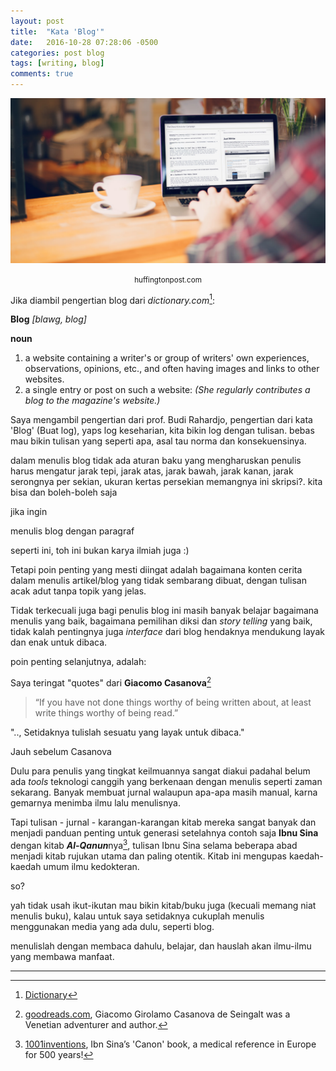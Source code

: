 ```yaml
---
layout: post
title:  "Kata 'Blog'"
date:   2016-10-28 07:28:06 -0500
categories: post blog
tags: [writing, blog]
comments: true
---
```

![Writing, Blogging](/assets/img/write/write.jpg)
<center><small>huffingtonpost.com</small></center>

Jika diambil pengertian blog dari *dictionary.com*[^1]:

**Blog** *[blawg, blog]*

**noun**
1. a website containing a writer's or group of writers' own experiences, observations, opinions, etc., and often having images and links to other websites.
2. a single entry or post on such a website: *(She regularly contributes a blog to the magazine's website.)*

Saya mengambil pengertian dari prof. Budi Rahardjo, pengertian dari kata 'Blog' (Buat log), yaps log keseharian, kita bikin log dengan tulisan. bebas mau bikin tulisan yang seperti apa, asal tau norma dan konsekuensinya.

dalam menulis blog tidak ada aturan baku yang mengharuskan penulis harus mengatur jarak tepi, jarak atas, jarak bawah, jarak kanan, jarak serongnya per sekian, ukuran kertas persekian memangnya ini skripsi?. kita bisa dan boleh-boleh saja

jika ingin

menulis blog dengan paragraf

seperti ini, toh ini bukan karya ilmiah juga :)

Tetapi poin penting yang mesti diingat adalah bagaimana konten cerita dalam menulis artikel/blog yang tidak sembarang dibuat, dengan tulisan acak adut tanpa topik yang jelas.

Tidak terkecuali juga bagi penulis blog ini masih banyak belajar bagaimana menulis yang baik, bagaimana pemilihan diksi dan *story telling* yang baik, tidak kalah pentingnya juga *interface* dari blog hendaknya mendukung layak dan enak untuk dibaca.

poin penting selanjutnya, adalah:

Saya teringat "quotes" dari **Giacomo Casanova**[^2]

> “If you have not done things worthy of being written about, at least write things worthy of being read.”

".., Setidaknya tulislah sesuatu yang layak untuk dibaca."

Jauh sebelum Casanova

Dulu para penulis yang tingkat keilmuannya sangat diakui padahal belum ada *tools* teknologi canggih yang berkenaan dengan menulis seperti zaman sekarang. Banyak membuat jurnal walaupun apa-apa masih manual, karna gemarnya menimba ilmu lalu menulisnya.

Tapi tulisan - jurnal - karangan-karangan kitab mereka sangat banyak dan menjadi panduan penting untuk generasi setelahnya contoh saja **Ibnu Sina** dengan kitab ***Al-Qanun***nya[^3], tulisan Ibnu Sina selama beberapa abad menjadi kitab rujukan utama dan paling otentik. Kitab ini mengupas kaedah-kaedah umum ilmu kedokteran.

so?

yah tidak usah ikut-ikutan mau bikin kitab/buku juga (kecuali memang niat menulis buku), kalau untuk saya setidaknya cukuplah menulis menggunakan media yang ada dulu, seperti blog.

menulislah dengan membaca dahulu, belajar, dan hauslah akan ilmu-ilmu yang membawa manfaat.

___

[^1]:[Dictionary](http://www.dictionary.com/browse/blog?s=t)
[^2]:[goodreads.com](https://www.goodreads.com/quotes/264259-if-you-have-not-done-things-worthy-of-being-written), Giacomo Girolamo Casanova de Seingalt was a Venetian adventurer and author.
[^3]:[1001inventions](http://www.1001inventions.com/ibnsina), Ibn Sina’s 'Canon' book, a medical reference in Europe for 500 years!